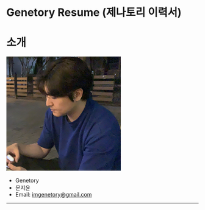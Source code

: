 # Genetory Resume (제나토리 이력서)


# 소개

<img src="/Image/Genetory.png" width="300" height="300">

- Genetory 
- 문지윤
- Email: imgenetory@gmail.com

***

